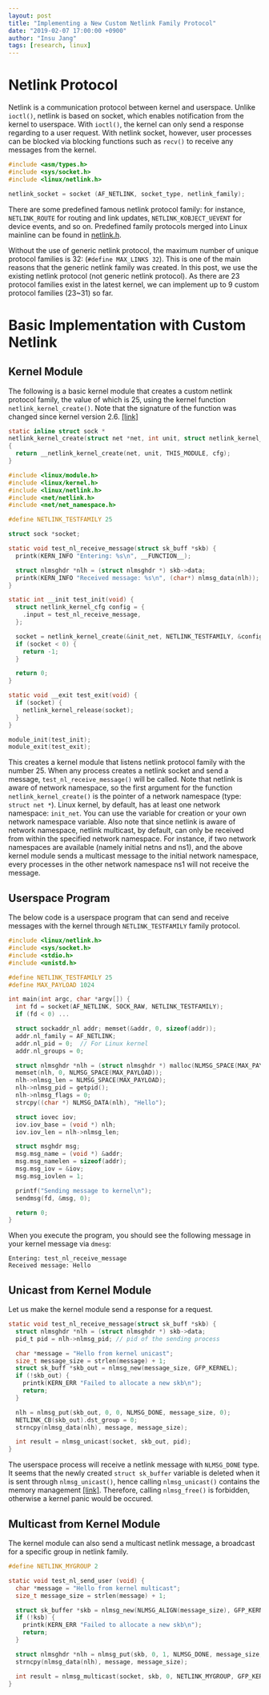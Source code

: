 ```yaml
---
layout: post
title: "Implementing a New Custom Netlink Family Protocol"
date: "2019-02-07 17:00:00 +0900"
author: "Insu Jang"
tags: [research, linux]
---
```


# Netlink Protocol

Netlink is a communication protocol between kernel and userspace.
Unlike `ioctl()`, netlink is based on socket, which enables notification from the kernel to userspace.
With `ioctl()`, the kernel can only send a response regarding to a user request.
With netlink socket, however, user processes can be blocked via blocking functions such as `recv()`
to receive any messages from the kernel.

```c
#include <asm/types.h>
#include <sys/socket.h>
#include <linux/netlink.h>

netlink_socket = socket (AF_NETLINK, socket_type, netlink_family);
```

There are some predefined famous netlink protocol family:
for instance, `NETLINK_ROUTE` for routing and link updates,
`NETLINK_KOBJECT_UEVENT` for device events, and so on.
Predefined family protocols merged into Linux mainline can be found in [netlink.h](https://elixir.bootlin.com/linux/latest/source/include/uapi/linux/netlink.h#L9).

Without the use of generic netlink protocol, the maximum number of unique protocol families is 32: (`#define MAX_LINKS 32`).
This is one of the main reasons that the generic netlink family was created.
In this post, we use the existing netlink protocol (not generic netlink protocol).
As there are 23 protocol families exist in the latest kernel, we can implement up to 9 custom protocol families (23~31) so far.

# Basic Implementation with Custom Netlink

## Kernel Module

The following is a basic kernel module that creates a custom netlink protocol family, the value of which is 25, using the kernel function `netlink_kernel_create()`.
Note that the signature of the function was changed since kernel version 2.6.
[\[link\]](https://elixir.bootlin.com/linux/latest/source/include/linux/netlink.h#L58)

```c
static inline struct sock *
netlink_kernel_create(struct net *net, int unit, struct netlink_kernel_cfg *cfg)
{
  return __netlink_kernel_create(net, unit, THIS_MODULE, cfg);
}
```

```c
#include <linux/module.h>
#include <linux/kernel.h>
#include <linux/netlink.h>
#include <net/netlink.h>
#include <net/net_namespace.h>

#define NETLINK_TESTFAMILY 25

struct sock *socket;

static void test_nl_receive_message(struct sk_buff *skb) {
  printk(KERN_INFO "Entering: %s\n", __FUNCTION__);

  struct nlmsghdr *nlh = (struct nlmsghdr *) skb->data;
  printk(KERN_INFO "Received message: %s\n", (char*) nlmsg_data(nlh));
}

static int __init test_init(void) {
  struct netlink_kernel_cfg config = {
    .input = test_nl_receive_message,
  };

  socket = netlink_kernel_create(&init_net, NETLINK_TESTFAMILY, &config);
  if (socket < 0) {
    return -1;
  }

  return 0;
}

static void __exit test_exit(void) {
  if (socket) {
    netlink_kernel_release(socket);
  }
}

module_init(test_init);
module_exit(test_exit);
```

This creates a kernel module that listens netlink protocol family with the number 25.
When any process creates a netlink socket and send a message, `test_nl_receive_message()` will be called.
Note that netlink is aware of network namespace, so the first argument for the function `netlink_kernel_create()` is the pointer of a network namespace (type: `struct net *`).
Linux kernel, by default, has at least one network namespace: `init_net`.
You can use the variable for creation or your own network namespace variable.
Also note that since netlink is aware of network namespace, netlink multicast, by default, can only be received from within the specified network namespace.
For instance, if two network namespaces are available (namely initial netns and ns1), and the above kernel module sends a multicast message to the initial network namespace, every processes in the other network namespace ns1 will not receive the message.

## Userspace Program

The below code is a userspace program that can send and receive messages with the kernel
through `NETLINK_TESTFAMILY` family protocol.

```c
#include <linux/netlink.h>
#include <sys/socket.h>
#include <stdio.h>
#include <unistd.h>

#define NETLINK_TESTFAMILY 25
#define MAX_PAYLOAD 1024

int main(int argc, char *argv[]) {
  int fd = socket(AF_NETLINK, SOCK_RAW, NETLINK_TESTFAMILY);
  if (fd < 0) ...

  struct sockaddr_nl addr; memset(&addr, 0, sizeof(addr));
  addr.nl_family = AF_NETLINK;
  addr.nl_pid = 0;  // For Linux kernel
  addr.nl_groups = 0;

  struct nlmsghdr *nlh = (struct nlmsghdr *) malloc(NLMSG_SPACE(MAX_PAYLOAD));
  memset(nlh, 0, NLMSG_SPACE(MAX_PAYLOAD));
  nlh->nlmsg_len = NLMSG_SPACE(MAX_PAYLOAD);
  nlh->nlmsg_pid = getpid();
  nlh->nlmsg_flags = 0;
  strcpy((char *) NLMSG_DATA(nlh), "Hello");

  struct iovec iov;
  iov.iov_base = (void *) nlh;
  iov.iov_len = nlh->nlmsg_len;

  struct msghdr msg;
  msg.msg_name = (void *) &addr;
  msg.msg_namelen = sizeof(addr);
  msg.msg_iov = &iov;
  msg.msg_iovlen = 1;

  printf("Sending message to kernel\n");
  sendmsg(fd, &msg, 0);

  return 0;
}

```

When you execute the program, you should see the following message in your kernel message via `dmesg`:

```
Entering: test_nl_receive_message
Received message: Hello
```

## Unicast from Kernel Module

Let us make the kernel module send a response for a request.

```c
static void test_nl_receive_message(struct sk_buff *skb) {
  struct nlmsghdr *nlh = (struct nlmsghdr *) skb->data;
  pid_t pid = nlh->nlmsg_pid; // pid of the sending process

  char *message = "Hello from kernel unicast";
  size_t message_size = strlen(message) + 1;
  struct sk_buff *skb_out = nlmsg_new(message_size, GFP_KERNEL);
  if (!skb_out) {
    printk(KERN_ERR "Failed to allocate a new skb\n");
    return;
  }

  nlh = nlmsg_put(skb_out, 0, 0, NLMSG_DONE, message_size, 0);
  NETLINK_CB(skb_out).dst_group = 0;
  strncpy(nlmsg_data(nlh), message, message_size);

  int result = nlmsg_unicast(socket, skb_out, pid);
}
```

The userspace process will receive a netlink message with `NLMSG_DONE` type.
It seems that the newly created `struct sk_buffer` variable is deleted
when it is sent through `nlmsg_unicast()`, hence calling `nlmsg_unicast()`
contains the memory management [\[link\]](https://stackoverflow.com/a/10138935).
Therefore, calling `nlmsg_free()` is forbidden, otherwise a kernel panic would be occured.

## Multicast from Kernel Module

The kernel module can also send a multicast netlink message, a broadcast for a specific group in netlink family.

```c
#define NETLINK_MYGROUP 2

static void test_nl_send_user (void) {
  char *message = "Hello from kernel multicast";
  size_t message_size = strlen(message) + 1;

  struct sk_buffer *skb = nlmsg_new(NLMSG_ALIGN(message_size), GFP_KERNEL);
  if (!ksb) {
    printk(KERN_ERR "Failed to allocate a new skb\n");
    return;
  }

  struct nlmsghdr *nlh = nlmsg_put(skb, 0, 1, NLMSG_DONE, message_size, 0);
  strncpy(nlmsg_data(nlh), message, message_size);

  int result = nlmsg_multicast(socket, skb, 0, NETLINK_MYGROUP, GFP_KERNEL);
}
```

